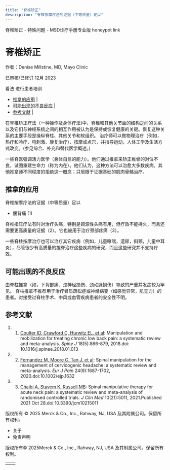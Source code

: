```yaml
---
title: "脊椎矫正"
description: "脊椎按摩疗法的证据（中等质量）足以"
---
```


﻿脊椎矫正 \- 特殊问题 \- MSD诊疗手册专业版 honeypot link

# 脊椎矫正

作者：Denise Millstine, MD, Mayo Clinic

已审核/已修订 12月 2023

看法 进行患者培训

- [推拿的应用](#推拿的应用_v21360500_zh) \|
- [可能出现的不良反应](#可能出现的不良反应_v21360509_zh) \|
- [参考文献](#参考文献_v39504577_zh) \|

在脊椎矫正疗法（一种操作及身体疗法)中，脊椎和其他关节面的结构之间的关系以及它们与神经系统之间的相互作用被认为是保持或恢复健康的关键。恢复这种关系的主要手段是操纵脊柱、其他关节和软组织。 治疗师可以做物理治疗（例如，热疗和冷疗、电刺激、康复治疗）、按摩或点穴，并指导运动，人体工学及生活方式改变。(参见综合、补充和替代医学概述。)

一些脊医强调活力医学（身体自愈的能力）。他们通过推拿来矫正椎骨的对位不良，试图重建生命力（称为内在）。他们认为，这种方法可以治愈大多数疾病。其他推拿师不同程度的拒绝这一概念；只局限于证据基础的肌肉骨骼治疗。

## 推拿的应用

脊椎按摩疗法的证据（中等质量）足以

- 腰背痛 (1)


脊椎指压疗法有时对治疗头痛，特别是颈源性头痛有用，但疗效不能持久，而且还需要更高质量的证据（2）。它也被用于治疗颈部疼痛（3）。

一些脊柱按摩治疗也可以治疗其它疾病（例如，儿童哮喘，遗尿，斜颈，儿童中耳炎），尽管很少有高质量的捏脊治疗这些疾病的研究，而且这些研究并不支持疗效。

## 可能出现的不良反应

由脊柱推拿（如，下背部痛、颈神经损伤、颈动脉损伤）导致的严重并发症较为罕见。 脊柱推拿不推荐用于治疗骨质疏松症或神经病变（如感觉异常，肌无力）的患者。对接受过脊柱手术、中风或血管疾病患者的安全性不明。

## 参考文献

1. 1. [Coulter ID, Crawford C, Hurwitz EL, et al](http://www.ncbi.nlm.nih.gov/pubmed/29371112): Manipulation and mobilization for treating chronic low back pain: a systematic review and meta-analysis. _Spine J_ 18(5):866-879, 2018.doi: 10.1016/j.spinee.2018.01.013

2. 2. [Fernandez M, Moore C, Tan J, et al](https://pubmed.ncbi.nlm.nih.gov/32621321/): Spinal manipulation for the management of cervicogenic headache: a systematic review and meta-analysis. _Eur J Pain_ 24(9):1687-1702, 2020.doi:10.1002/ejp.1632

3. 3. [Chaibi A, Stavem K, Russell MB](https://www.ncbi.nlm.nih.gov/pmc/articles/PMC8584283/): Spinal manipulative therapy for acute neck pain: a systematic review and meta-analysis of randomised controlled trials. _J Clin Med_ 10(21):5011, 2021.Published 2021 Oct 28.doi:10.3390/jcm10215011




版权所有 © 2025
Merck & Co., Inc., Rahway, NJ, USA 及其附属公司。保留所有权利。

- 关于
- 免责声明

版权所有© 2025Merck & Co., Inc., Rahway, NJ, USA 及其附属公司。保留所有权利。

|     |     |
| --- | --- |
|  |  |